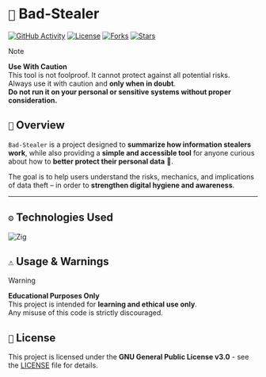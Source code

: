 # `🪬` Bad-Stealer

[![GitHub Activity](https://img.shields.io/github/commit-activity/m/7klow/Bad-Stealer.svg?style=for-the-badge)](https://github.com/7klow/Bad-Stealer/commits)
[![License](https://img.shields.io/badge/license-GPL-blue.svg?style=for-the-badge)](https://github.com/7klow/Bad-Stealer/blob/main/LICENSE)
[![Forks](https://img.shields.io/github/forks/7klow/Bad-Stealer?style=for-the-badge)](https://github.com/7klow/Bad-Stealer/fork)
[![Stars](https://img.shields.io/github/stars/7klow/Bad-Stealer?style=for-the-badge)](https://github.com/7klow/Bad-Stealer/stargazers)


> [!NOTE]
> **Use With Caution**  
> This tool is not foolproof. It cannot protect against all potential risks.  
> Always use it with caution and **only when in doubt**.  
> **Do not run it on your personal or sensitive systems without proper consideration.**

## `📌` Overview

`Bad-Stealer` is a project designed to **summarize how information stealers work**, while also providing a **simple and accessible tool** for anyone curious about how to **better protect their personal data** 🔐.

The goal is to help users understand the risks, mechanics, and implications of data theft – in order to **strengthen digital hygiene and awareness**.

---

## `⚙️` Technologies Used

![Zig](https://img.shields.io/badge/Zig-00aaff?style=for-the-badge&logo=zig&logoColor=white)

## `⚠️` Usage & Warnings

> [!WARNING]
> **Educational Purposes Only**  
> This project is intended for **learning and ethical use only**.  
> Any misuse of this code is strictly discouraged.

## `📜` License

This project is licensed under the **GNU General Public License v3.0** - see the [LICENSE](LICENSE) file for details.

